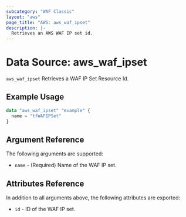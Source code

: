 ```yaml
---
subcategory: "WAF Classic"
layout: "aws"
page_title: "AWS: aws_waf_ipset"
description: |-
  Retrieves an AWS WAF IP set id.
---
```


# Data Source: aws_waf_ipset

`aws_waf_ipset` Retrieves a WAF IP Set Resource Id.

## Example Usage

```terraform
data "aws_waf_ipset" "example" {
  name = "tfWAFIPSet"
}
```

## Argument Reference

The following arguments are supported:

* `name` - (Required) Name of the WAF IP set.

## Attributes Reference

In addition to all arguments above, the following attributes are exported:

* `id` - ID of the WAF IP set.
